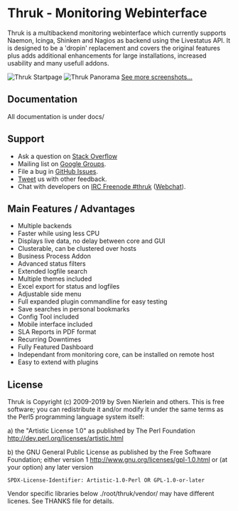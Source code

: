 Thruk - Monitoring Webinterface
===============================

Thruk is a multibackend monitoring webinterface which currently
supports Naemon, Icinga, Shinken and Nagios as backend using the Livestatus
API. It is designed to be a 'dropin' replacement and covers the original
features plus adds additional enhancements for large installations, increased
usability and many usefull addons.

![Thruk Startpage](https://thruk.org/images/galleries/01_main-thumb.png "Thruk Startpage")
![Thruk Panorama](https://thruk.org/images/galleries/geomaps-thumb.png "Thruk Panorama")
[See more screenshots...](https://thruk.org/screenshots/)

Documentation
-------------
All documentation is under docs/

Support
-------

  * Ask a question on [Stack Overflow](https://stackoverflow.com/questions/tagged/thruk)
  * Mailing list on [Google Groups](https://groups.google.com/group/thruk).
  * File a bug in [GitHub Issues](https://github.com/sni/Thruk/issues).
  * [Tweet](https://twitter.com/ThrukGUI/) us with other feedback.
  * Chat with developers on [IRC Freenode #thruk](irc://freenode.net/thruk) ([Webchat](http://webchat.freenode.net/?channels=thruk)).


Main Features / Advantages
--------------------------

  * Multiple backends
  * Faster while using less CPU
  * Displays live data, no delay between core and GUI
  * Clusterable, can be clustered over hosts
  * Business Process Addon
  * Advanced status filters
  * Extended logfile search
  * Multiple themes included
  * Excel export for status and logfiles
  * Adjustable side menu
  * Full expanded plugin commandline for easy testing
  * Save searches in personal bookmarks
  * Config Tool included
  * Mobile interface included
  * SLA Reports in PDF format
  * Recurring Downtimes
  * Fully Featured Dashboard
  * Independant from monitoring core, can be installed on remote host
  * Easy to extend with plugins

License
-------

Thruk is Copyright (c) 2009-2019 by Sven Nierlein and others.
This is free software; you can redistribute it and/or modify it under the
same terms as the Perl5 programming language system
itself:

a) the "Artistic License 1.0" as published by The Perl Foundation
   http://dev.perl.org/licenses/artistic.html

b) the GNU General Public License as published by the Free Software Foundation;
   either version 1 http://www.gnu.org/licenses/gpl-1.0.html
   or (at your option) any later version

`SPDX-License-Identifier: Artistic-1.0-Perl OR GPL-1.0-or-later`

Vendor specific libraries below ./root/thruk/vendor/ may have different
licenes. See THANKS file for details.
